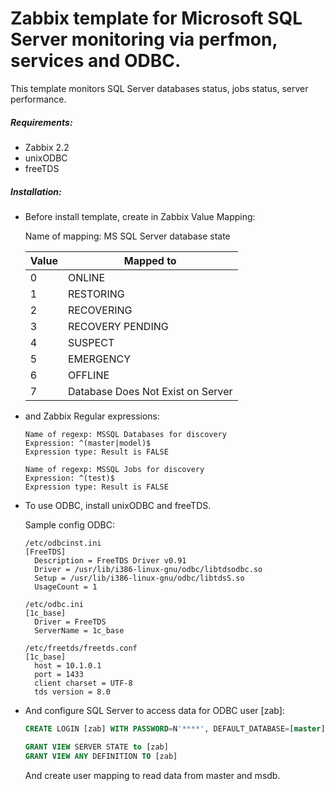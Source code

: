 # Zabbix template for Microsoft SQL Server monitoring via perfmon, services and ODBC.
This template monitors SQL Server databases status, jobs status, server performance.

##### Requirements:
* Zabbix 2.2
* unixODBC
* freeTDS

##### Installation:
* Before install template, create in Zabbix Value Mapping:
  
  Name of mapping: MS SQL Server database state
  
  |Value    |Mapped to
  |---------|----------
  |0        |ONLINE
  |1        |RESTORING
  |2        |RECOVERING
  |3        |RECOVERY PENDING
  |4        |SUSPECT
  |5        |EMERGENCY
  |6        |OFFLINE
  |7        |Database Does Not Exist on Server
  
* and Zabbix Regular expressions:
  ```
  Name of regexp: MSSQL Databases for discovery
  Expression: ^(master|model)$
  Expression type: Result is FALSE
  
  Name of regexp: MSSQL Jobs for discovery
  Expression: ^(test)$
  Expression type: Result is FALSE
  ```
  
* To use ODBC, install unixODBC and freeTDS.
  
  Sample config ODBC:
  
  ```shell
  /etc/odbcinst.ini
  [FreeTDS]
    Description = FreeTDS Driver v0.91
    Driver = /usr/lib/i386-linux-gnu/odbc/libtdsodbc.so
    Setup = /usr/lib/i386-linux-gnu/odbc/libtdsS.so
    UsageCount = 1 
  
  /etc/odbc.ini
  [1c_base]
    Driver = FreeTDS
    ServerName = 1c_base
  
  /etc/freetds/freetds.conf
  [1c_base]
    host = 10.1.0.1
    port = 1433
    client charset = UTF-8
    tds version = 8.0
  ```
  
* And configure SQL Server to access data for ODBC user [zab]:
  ```sql
  CREATE LOGIN [zab] WITH PASSWORD=N'****', DEFAULT_DATABASE=[master], DEFAULT_LANGUAGE=[us_english],     CHECK_EXPIRATION=OFF, CHECK_POLICY=OFF
  
  GRANT VIEW SERVER STATE to [zab]
  GRANT VIEW ANY DEFINITION TO [zab]
  ```
  
  And create user mapping to read data from master and msdb.
